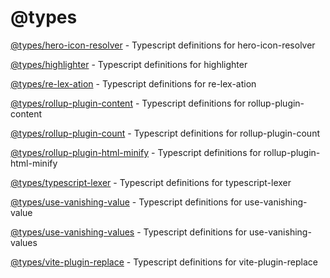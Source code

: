 # @types

[@types/hero-icon-resolver](./hero-icon-resolver) - Typescript definitions for hero-icon-resolver

[@types/highlighter](./highlighter) - Typescript definitions for highlighter

[@types/re-lex-ation](./re-lex-ation) - Typescript definitions for re-lex-ation

[@types/rollup-plugin-content](./rollup-plugin-content) - Typescript definitions for rollup-plugin-content

[@types/rollup-plugin-count](./rollup-plugin-count) - Typescript definitions for rollup-plugin-count

[@types/rollup-plugin-html-minify](./rollup-plugin-html-minify) - Typescript definitions for rollup-plugin-html-minify

[@types/typescript-lexer](./typescript-lexer) - Typescript definitions for typescript-lexer

[@types/use-vanishing-value](./use-vanishing-value) - Typescript definitions for use-vanishing-value

[@types/use-vanishing-values](./use-vanishing-values) - Typescript definitions for use-vanishing-values

[@types/vite-plugin-replace](./vite-plugin-replace) - Typescript definitions for vite-plugin-replace
